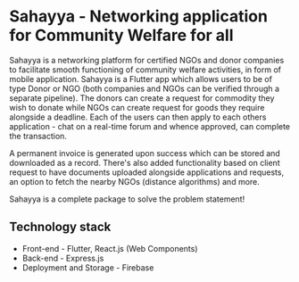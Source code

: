 # **Sahayya - Networking application for Community Welfare for all**
Sahayya is a networking platform for certified NGOs and donor companies to facilitate smooth functioning of community welfare activities, in form of mobile application.
Sahayya is a Flutter app which allows users to be of type Donor or NGO (both companies and NGOs can be verified through a separate pipeline). The donors can create a request for commodity they wish to donate while NGOs can create request for goods they require alongside a deadline. Each of the users can then apply to each others application - chat on a real-time forum and whence approved, can complete the transaction.

A permanent invoice is generated upon success which can be stored and downloaded as a record. There's also added functionality based on client request to have documents uploaded alongside applications and requests, an option to fetch the nearby NGOs (distance algorithms) and more.

Sahayya is a complete package to solve the problem statement!
## Technology stack
- Front-end - Flutter, React.js (Web Components)
- Back-end - Express.js
- Deployment and Storage - Firebase

 
